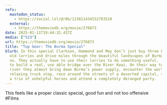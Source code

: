 ```yaml
---
refs:
  mastodon_status:
    - https://social.lol/@r0b/113811434532703510
  external:
    - https://themoviedb.org/movie/276873
date: 2025-01-11T19:44:32.437Z
media: ["523"]
url: https://themoviedb.org/movie/276873
title: "Top Gear: The Burma Special"
blurb: In this special Clarkson, Hammond and May don’t just buy three knackered
  old lorries and drive miles through the beautiful landscapes of Burma. Oh dear
  no. They actually have to use their lorries to do something useful.  They have
  to build a real, use able bridge over the River Kwai. On their way to the
  river they almost bring down Burma’s power supply, encounter the world’s least
  relaxing truck stop, race around the streets of a deserted capital, saddle up
  a trio of unhelpful horses and attend a completely deranged party.
---
```


This feels like a proper classic special, good fun and not too offensive #Films
